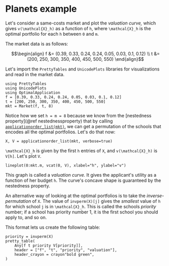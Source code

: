 # Planets example

Let's consider a same-costs market and plot the *valuation curve,* which gives ``v(\mathcal{X}_h)``
as a function of ``h``, where ``\mathcal{X}_h`` is the optimal portfolio for each ``h`` between ``0``
and ``m``.

The market data is as follows:

```math
\begin{align}
f &= (0.39, 0.33, 0.24, 0.24, 0.05, 0.03, 0.1, 0.12) \\
t &= (200, 250, 300, 350, 400, 450, 500, 550)
\end{align}
```

Let's import the `PrettyTables` and `UnicodePlots` libraries for visualizations and read in the market data.


```@example 1
using PrettyTables
using UnicodePlots
using OptimalApplication
f = [0.39, 0.33, 0.24, 0.24, 0.05, 0.03, 0.1, 0.12]
t = [200, 250, 300, 350, 400, 450, 500, 550]
mkt = Market(f, t, 8)
```


Notice how we set ``h = m = 8`` because we know from the [nestedness property](@ref nestednessproperty) that
by calling [`applicationorder_list(mkt)`](@ref), we can get a permutation of the schools that encodes
all the optimal portfolios. Let's do that now:

```@example 1
X, V = applicationorder_list(mkt, verbose=true)
```

``\mathcal{X}_h`` is given by the first ``h`` entries of `X`, and ``v(\mathcal{X}_h)`` is `V[h]`.
Let's plot `V`.

```@example 1
lineplot(0:mkt.m, vcat(0, V), xlabel="h", ylabel="v")
```

This graph is called a *valuation curve.* It gives the applicant's utility as a function
of her budget ``h``. The curve's concave shape is guaranteed by the nestedness property. 



An alternative way of looking at the optimal portfolios is to take the *inverse-permutation* of `X`.
The value of `invperm(X)[j]` gives the *smallest* value of ``h`` for which school ``j`` is in
``\mathcal{X}_h``. This is called the schools *priority* number; if a school has priority number 1,
it is the first school you should apply to, and so on. 

This format lets us create the following table:

```@example 1
priority = invperm(X)
pretty_table(
    Any[f t priority V[priority]], 
    header = ["f", "t", "priority", "valuation"],
    header_crayon = crayon"bold green",
)
```


